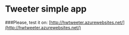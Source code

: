 # Tweeter simple app

###Please, test it on: [http://hwtweeter.azurewebsites.net/](http://hwtweeter.azurewebsites.net/)

